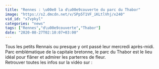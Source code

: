 ```yaml
---
title: "Rennes : \u00e0 la d\u00e9couverte du parc du Thabor"
image: "https://s2.dmcdn.net/v/SPp5T1VF_iKLtlVhj/x240"
vid_id: "x7vpkyl"
categories: "news"
tags: ["Rennes","d\u00e9couverte","Thabor"]
date: "2020-08-27T02:10:07+03:00"
---
```

Tous les petits Rennais ou presque y ont passé leur mercredi après-midi. Parc emblématique de la capitale bretonne, le parc du Thabor est le lieu idéal pour flâner et admirer les parterres de fleur.  <br>Retrouver toutes les infos sur la vidéo sur : 
